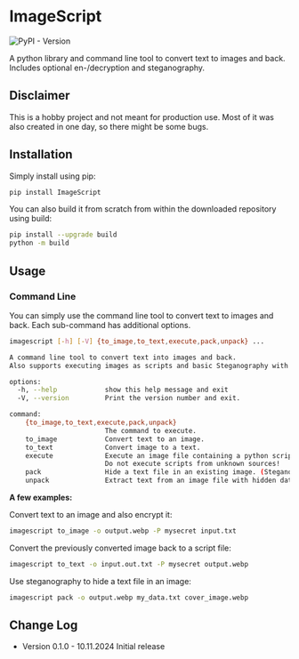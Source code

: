 # ImageScript

![PyPI - Version](https://img.shields.io/pypi/v/ImageScript)

A python library and command line tool to convert text to images and back. Includes optional en-/decryption and steganography.

## Disclaimer

This is a hobby project and not meant for production use. Most of it was also created in one day, so there might be some bugs.

## Installation

Simply install using pip:

```bash
pip install ImageScript
```

You can also build it from scratch from within the downloaded repository using build:

```bash
pip install --upgrade build
python -m build
```

## Usage

### Command Line

You can simply use the command line tool to convert text to images and back.
Each sub-command has additional options.

```bash
imagescript [-h] [-V] {to_image,to_text,execute,pack,unpack} ...

A command line tool to convert text into images and back.
Also supports executing images as scripts and basic Steganography with pack and unpack.

options:
  -h, --help            show this help message and exit
  -V, --version         Print the version number and exit.

command:
    {to_image,to_text,execute,pack,unpack}
                        The command to execute.
    to_image            Convert text to an image.
    to_text             Convert image to a text.
    execute             Execute an image file containing a python script. Be careful when using this command.
                        Do not execute scripts from unknown sources!
    pack                Hide a text file in an existing image. (Steganography)
    unpack              Extract text from an image file with hidden data. (Steganography)
```

**A few examples:**

Convert text to an image and also encrypt it:
```bash
imagescript to_image -o output.webp -P mysecret input.txt
```

Convert the previously converted image back to a script file:
```bash
imagescript to_text -o input.out.txt -P mysecret output.webp
```

Use steganography to hide a text file in an image:
```bash
imagescript pack -o output.webp my_data.txt cover_image.webp
```

## Change Log

- Version 0.1.0 - 10.11.2024
  Initial release
